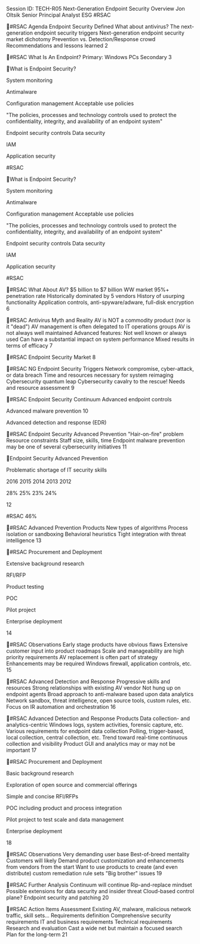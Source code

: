 Session ID: TECH-R05
Next-Generation Endpoint Security Overview
Jon Oltsik Senior Principal Analyst ESG
#RSAC

#RSAC
Agenda
Endpoint Security Defined What about antivirus? The next-generation endpoint security triggers Next-generation endpoint security market dichotomy
Prevention vs. Detection/Response crowd
Recommendations and lessons learned
2

#RSAC
What Is An Endpoint?
Primary: Windows PCs
Secondary
3

What is Endpoint Security?

System monitoring

Antimalware

Configuration management
Acceptable use policies

"The policies, processes and technology controls
used to protect the confidentiality, integrity,
and availability of an endpoint system"

Endpoint security controls
Data security

IAM

Application security

#RSAC

What is Endpoint Security?

System monitoring

Antimalware

Configuration management
Acceptable use policies

"The policies, processes and technology controls
used to protect the confidentiality, integrity,
and availability of an endpoint system"

Endpoint security controls
Data security

IAM

Application security

#RSAC

#RSAC
What About AV?
$5 billion to $7 billion WW market 95%+ penetration rate Historically dominated by 5 vendors History of usurping functionality
Application controls, anti-spyware/adware, full-disk encryption
6

#RSAC
Antivirus Myth and Reality
AV is NOT a commodity product (nor is it "dead") AV management is often delegated to IT operations groups AV is not always well maintained Advanced features:
Not well known or always used Can have a substantial impact on system performance Mixed results in terms of efficacy
7

#RSAC
Endpoint Security Market
8

#RSAC
NG Endpoint Security Triggers
Network compromise, cyber-attack, or data breach Time and resources necessary for system reimaging Cybersecurity quantum leap
Cybersecurity cavalry to the rescue!
Needs and resource assessment
9

#RSAC
Endpoint Security Continuum
Advanced endpoint controls

Advanced malware prevention
10

Advanced detection and response (EDR)

#RSAC
Endpoint Security Advanced Prevention
"Hair-on-fire" problem Resource constraints
Staff size, skills, time
Endpoint malware prevention may be one of several cybersecurity initiatives
11

Endpoint Security Advanced Prevention

Problematic shortage of IT security skills

2016 2015 2014 2013 2012

28% 25% 23% 24%

12

#RSAC
46%

#RSAC
Advanced Prevention Products
New types of algorithms Process isolation or sandboxing Behavioral heuristics Tight integration with threat intelligence
13

#RSAC
Procurement and Deployment

Extensive background
research

RFI/RFP

Product testing

POC

Pilot project

Enterprise deployment

14

#RSAC
Observations
Early stage products have obvious flaws
Extensive customer input into product roadmaps
Scale and manageability are high priority requirements AV replacement is often part of strategy Enhancements may be required
Windows firewall, application controls, etc.
15

#RSAC
Advanced Detection and Response
Progressive skills and resources Strong relationships with existing AV vendor Not hung up on endpoint agents Broad approach to anti-malware based upon data analytics
Network sandbox, threat intelligence, open source tools, custom rules, etc.
Focus on IR automation and orchestration
16

#RSAC
Advanced Detection and Response Products
Data collection- and analytics-centric
Windows logs, system activities, forensic capture, etc.
Various requirements for endpoint data collection
Polling, trigger-based, local collection, central collection, etc. Trend toward real-time continuous collection and visibility
Product GUI and analytics may or may not be important
17

#RSAC
Procurement and Deployment

Basic background
research

Exploration of open source and
commercial offerings

Simple and concise RFI/RFPs

POC including product and
process integration

Pilot project to test scale and
data management

Enterprise deployment

18

#RSAC
Observations
Very demanding user base Best-of-breed mentality Customers will likely
Demand product customization and enhancements from vendors from the start Want to use products to create (and even distribute) custom remediation rule sets
"Big brother" issues
19

#RSAC
Further Analysis
Continuum will continue Rip-and-replace mindset Possible extensions for data security and insider threat Cloud-based control plane? Endpoint security and patching
20

#RSAC
Action Items
Assessment
Existing AV, malware, malicious network traffic, skill sets...
Requirements definition
Comprehensive security requirements IT and business requirements Technical requirements
Research and evaluation
Cast a wide net but maintain a focused search
Plan for the long-term
21

